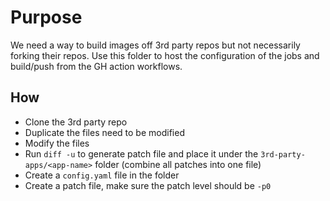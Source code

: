 # Purpose

We need a way to build images off 3rd party repos but not necessarily forking their repos.
Use this folder to host the configuration of the jobs and build/push from the GH action workflows.

## How
- Clone the 3rd party repo
- Duplicate the files need to be modified
- Modify the files
- Run `diff -u` to generate patch file and place it under the `3rd-party-apps/<app-name>` folder (combine all patches into one file)
- Create a `config.yaml` file in the folder
- Create a patch file, make sure the patch level should be `-p0` 
